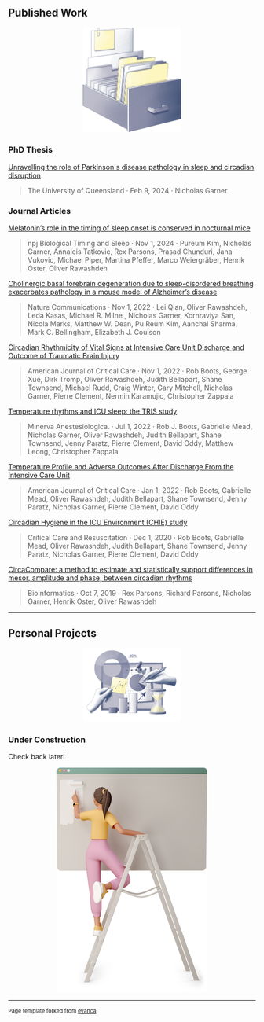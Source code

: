 ## Published Work

<p align="center">
<img src="images/haze-box-with-documents.png?raw=true" width="200"/>
</p>

### PhD Thesis
[Unravelling the role of Parkinson's disease pathology in sleep and circadian disruption](https://espace.library.uq.edu.au/view/UQ:168c3f7)
> The University of Queensland · Feb 9, 2024 · Nicholas Garner

### Journal Articles

[Melatonin’s role in the timing of sleep onset is conserved in nocturnal mice](https://www.nature.com/articles/s44323-024-00013-1)
> npj Biological Timing and Sleep · Nov 1, 2024 · Pureum Kim, Nicholas Garner, Annaleis Tatkovic, Rex Parsons, Prasad Chunduri, Jana Vukovic, Michael Piper, Martina Pfeffer, Marco Weiergräber, Henrik Oster, Oliver Rawashdeh

[Cholinergic basal forebrain degeneration due to sleep-disordered breathing exacerbates pathology in a mouse model of Alzheimer’s disease](https://www.nature.com/articles/s41467-022-33624-y)

> Nature Communications · Nov 1, 2022 · Lei Qian, Oliver Rawashdeh, Leda Kasas, Michael R. Milne , Nicholas Garner, Kornraviya San, Nicola Marks, Matthew W. Dean, Pu Reum Kim, Aanchal Sharma, Mark C. Bellingham, Elizabeth J. Coulson

[Circadian Rhythmicity of Vital Signs at Intensive Care Unit Discharge and Outcome of Traumatic Brain Injury](https://doi.org/10.4037/ajcc2022821)
> American Journal of Critical Care · Nov 1, 2022 · Rob Boots, George Xue, Dirk Tromp, Oliver Rawashdeh, Judith Bellapart, Shane Townsend, Michael Rudd, Craig Winter, Gary Mitchell, Nicholas Garner, Pierre Clement, Nermin Karamujic, Christopher Zappala

[Temperature rhythms and ICU sleep: the TRIS study](https://www.minervamedica.it/en/journals/minerva-anestesiologica/article.php?cod=R02Y2021N07A0794)
> Minerva Anestesiologica. · Jul 1, 2022 · Rob J. Boots, Gabrielle Mead, Nicholas Garner, Oliver Rawashdeh, Judith Bellapart, Shane Townsend, Jenny Paratz, Pierre Clement, David Oddy, Matthew Leong, Christopher Zappala

[Temperature Profile and Adverse Outcomes After Discharge From the Intensive Care Unit](https://doi.org/10.4037/ajcc2022223)
> American Journal of Critical Care · Jan 1, 2022 · Rob Boots, Gabrielle Mead, Oliver Rawashdeh, Judith Bellapart, Shane Townsend, Jenny Paratz, Nicholas Garner, Pierre Clement, David Oddy

[Circadian Hygiene in the ICU Environment (CHIE) study](https://ccr.cicm.org.au/journal-editions/articles/1391)
> Critical Care and Resuscitation · Dec 1, 2020 · Rob Boots, Gabrielle Mead, Oliver Rawashdeh, Judith Bellapart, Shane Townsend, Jenny Paratz, Nicholas Garner, Pierre Clement, David Oddy

[CircaCompare: a method to estimate and statistically support differences in mesor, amplitude and phase, between circadian rhythms](https://doi.org/10.1093/bioinformatics/btz730)
> Bioinformatics · Oct 7, 2019 · Rex Parsons, Richard Parsons, Nicholas Garner, Henrik Oster, Oliver Rawashdeh

---
<!-- [Project 1 Title](/sample_page)
<img src="images/dummy_thumbnail.jpg?raw=true"/>

---
[Project 2 Title](/pdf/sample_presentation.pdf)
<img src="images/dummy_thumbnail.jpg?raw=true"/>

---
[Project 3 Title](http://example.com/)
<img src="images/dummy_thumbnail.jpg?raw=true"/>

---
-->
 
<!--  ### Category Name 2
[//]: #()
- [Project 1 Title](http://example.com/)
- [Project 2 Title](http://example.com/)
- [Project 3 Title](http://example.com/)
- [Project 4 Title](http://example.com/)
- [Project 5 Title](http://example.com/)

---
) -->
<!-- ## In The Works

<p align="center">
<img src="images/haze-programmer-writing-code-on-laptop-1.png?raw=true" width="200"/>
</p>

---
-->
## Personal Projects

<p align="center">
<img src="images/haze-hands-working-on-business-analytics-1.png?raw=true" width="200"/>
</p>

### Under Construction

Check back later!

<p align="center">
<img src="images/3d-casual-life-young-woman-painting-the-wall-with-a-roller.png?raw=true"/>
</p>

---
<p style="font-size:11px">Page template forked from <a href="https://github.com/evanca/quick-portfolio">evanca</a></p>
<!-- Remove above link if you don't want to attibute -->
